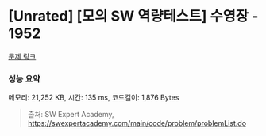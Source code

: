# [Unrated] [모의 SW 역량테스트] 수영장 - 1952 

[문제 링크](https://swexpertacademy.com/main/code/problem/problemDetail.do?contestProbId=AV5PpFQaAQMDFAUq) 

### 성능 요약

메모리: 21,252 KB, 시간: 135 ms, 코드길이: 1,876 Bytes



> 출처: SW Expert Academy, https://swexpertacademy.com/main/code/problem/problemList.do